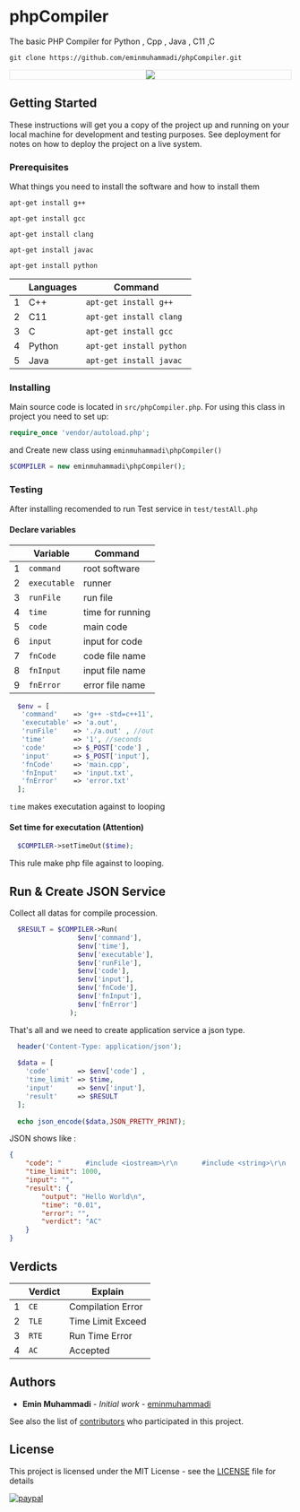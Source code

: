 # phpCompiler

The basic PHP Compiler for Python , Cpp  , Java  , C11  ,C 

```shell
git clone https://github.com/eminmuhammadi/phpCompiler.git
```
<p align="center" style="border:1px solid #e5e5e5;">
  <img src="/test/screen.png">
</p>

## Getting Started
These instructions will get you a copy of the project up and running on your local machine for development and testing purposes. See deployment for notes on how to deploy the project on a live system.
### Prerequisites
What things you need to install the software and how to install them
```shell
apt-get install g++
```
```shell
apt-get install gcc
```
```shell
apt-get install clang
```
```shell
apt-get install javac
```
```shell
apt-get install python
```
|  | Languages | Command |
| -- | -- | -- |
| 1 | C++       | ```apt-get install g++```    |
| 2 | C11       | ```apt-get install clang```  |
| 3 | C         | ```apt-get install gcc```    |
| 4 | Python    | ```apt-get install python``` |
| 5 | Java      | ```apt-get install javac```  |
### Installing
Main source code is located in ```src/phpCompiler.php```. For using this class in project you need to set up:
```php
require_once 'vendor/autoload.php';
```
and Create new class using ```eminmuhammadi\phpCompiler() ```
```php
$COMPILER = new eminmuhammadi\phpCompiler();
```

### Testing
After installing recomended to run Test service in ```test/testAll.php```

#### Declare variables
|  | Variable | Command |
| -- | -- | -- |
| 1 | ```command``` | root software |
| 2 | ```executable``` | runner |
| 3 | ```runFile``` | run file |
| 4 | ```time```| time for running |
| 5 | ```code```| main code |
| 6 | ```input```| input for code |
| 7 | ```fnCode```| code file name |
| 8 | ```fnInput```| input file name |
| 9 | ```fnError```| error file name |

```php
  $env = [
   'command'    => 'g++ -std=c++11',
   'executable' => 'a.out',
   'runFile'    => './a.out' , //out
   'time'       => '1', //seconds
   'code'       => $_POST['code'] ,
   'input'      => $_POST['input'],
   'fnCode'     => 'main.cpp',
   'fnInput'    => 'input.txt',
   'fnError'    => 'error.txt'
  ];
```

```time``` makes executation against to looping

#### Set time for executation (Attention)
```php
  $COMPILER->setTimeOut($time);
```
This rule make php file against to looping.

## Run & Create JSON Service
Collect all datas for compile procession.
```php
  $RESULT = $COMPILER->Run(
                 $env['command'],
                 $env['time'],
                 $env['executable'],
                 $env['runFile'],
                 $env['code'],
                 $env['input'],
                 $env['fnCode'],
                 $env['fnInput'],
                 $env['fnError']
               );
```               
That's all and we need to create application service a json type.
```php
  header('Content-Type: application/json');
  
  $data = [
    'code'       => $env['code'] ,
    'time_limit' => $time,
    'input'      => $env['input'],
    'result'     => $RESULT
  ];
  
  echo json_encode($data,JSON_PRETTY_PRINT);
```
JSON shows like :
```json
{
    "code": "      #include <iostream>\r\n      #include <string>\r\n      using namespace std;\r\n\r\n      int main()\r\n      {\r\n\r\n        cout <<\"Hello World\"<<endl;\r\n        return 0;\r\n      }\r\n      ",
    "time_limit": 1000,
    "input": "",
    "result": {
        "output": "Hello World\n",
        "time": "0.01",
        "error": "",
        "verdict": "AC"
    }
}
```
## Verdicts
|  | Verdict | Explain |
| -- | -- | -- |
| 1 | ```CE```  | Compilation Error |
| 2 | ```TLE``` | Time Limit Exceed |
| 3 | ```RTE``` | Run Time Error |
| 4 | ```AC```  | Accepted |

## Authors

* **Emin Muhammadi** - *Initial work* - [eminmuhammadi](https://github.com/eminmuhammadi)

See also the list of [contributors](https://github.com/eminmuhammadi/phpCompiler/contributors) who participated in this project.

## License

This project is licensed under the MIT License - see the [LICENSE](LICENSE) file for details

[![paypal](https://www.paypalobjects.com/en_US/i/btn/btn_donateCC_LG.gif)](https://paypal.me/eminmuhammadi)
